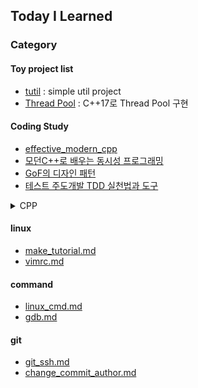 ## Today I Learned

### Category

#### Toy project list
* [tutil](https://github.com/tuyy/tutil) : simple util project
* [Thread Pool](https://github.com/tuyy/CodingStudy003) : C++17로 Thread Pool 구현

#### Coding Study
* [effective_modern_cpp](https://github.com/tuyy/TIL/tree/master/effective_modern_cpp)
* [모던C++로 배우는 동시성 프로그래밍](https://github.com/tuyy/CodingStudy002)
* [GoF의 디자인 패턴](https://github.com/tuyy/TIL/issues/7)
* [테스트 주도개발 TDD 실천법과 도구](https://github.com/tuyy/TIL/issues/3)

<details><summary>CPP</summary>
<p>

* [any.md](https://github.com/tuyy/TIL/blob/master/cpp/any.md)
* [shared_mutex_ex.md](https://github.com/tuyy/TIL/blob/master/cpp/shared_mutex_ex.md)
* [variable_argument.md](https://github.com/tuyy/TIL/blob/master/cpp/variable_argument.md)
* [make_shared.md](https://github.com/tuyy/TIL/blob/master/cpp/make_shared.md)
* [weak_ptr.md](https://github.com/tuyy/TIL/blob/master/cpp/weak_ptr.md)
* [makeString.md](https://github.com/tuyy/TIL/blob/master/cpp/makeString.md)
* [buffer.md](https://github.com/tuyy/TIL/blob/master/cpp/buffer.md)
* [thread.md](https://github.com/tuyy/TIL/blob/master/cpp/thread.md)
* [this_thread.md](https://github.com/tuyy/TIL/blob/master/cpp/this_thread.md)
* [mutex.md](https://github.com/tuyy/TIL/blob/master/cpp/mutex.md)

</p>
</details>

#### linux
* [make_tutorial.md](https://github.com/tuyy/TIL/blob/master/linux/make_tutorial.md)
* [vimrc.md](https://github.com/tuyy/TIL/blob/master/linux/vimrc.md)

#### command
* [linux_cmd.md](https://github.com/tuyy/TIL/blob/master/linux_command/linux_cmd.md)
* [gdb.md](https://github.com/tuyy/TIL/blob/master/linux/gdb.md)

#### git
* [git_ssh.md](https://github.com/tuyy/TIL/blob/master/git/git_ssh.md)
* [change_commit_author.md](https://github.com/tuyy/TIL/blob/master/git/change_commit_author.md)

